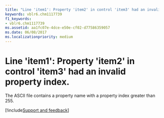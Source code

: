 ```yaml
---
title: "Line 'item1': Property 'item2' in control 'item3' had an invalid property index."
keywords: vblr6.chm1117739
f1_keywords:
- vblr6.chm1117739
ms.assetid: aa1fc07e-4dce-e50e-cf02-d77586359057
ms.date: 06/08/2017
ms.localizationpriority: medium
---
```



# Line 'item1': Property 'item2' in control 'item3' had an invalid property index.

The ASCII file contains a property name with a property index greater than 255.

[!include[Support and feedback](~/includes/feedback-boilerplate.md)]